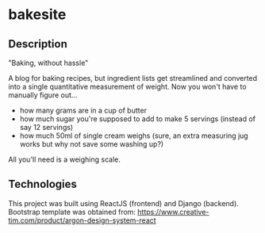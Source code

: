 # bakesite

## Description
"Baking, without hassle"

A blog for baking recipes, but ingredient lists get streamlined and converted into a single quantitative measurement of weight. Now you won't have to manually figure out... 
- how many grams are in a cup of butter
- how much sugar you're supposed to add to make 5 servings (instead of say 12 servings)
- how much 50ml of single cream weighs (sure, an extra measuring jug works but why not save some washing up?)

All you'll need is a weighing scale.

## Technologies
This project was built using ReactJS (frontend) and Django (backend).
Bootstrap template was obtained from: https://www.creative-tim.com/product/argon-design-system-react